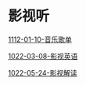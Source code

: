 # 影视听

[1112-01-10-音乐歌单](1112-01-10-音乐歌单/1112-01-10-音乐歌单.md "1112-01-10-音乐歌单")

[1022-03-08-影视英语](1022-03-08-影视英语/1022-03-08-影视英语.md "1022-03-08-影视英语")

[1022-05-24-影视解读](1022-05-24-影视解读/1022-05-24-影视解读.md "1022-05-24-影视解读")
